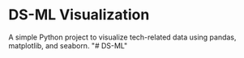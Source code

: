 # DS-ML Visualization

A simple Python project to visualize tech-related data using pandas, matplotlib, and seaborn.
"# DS-ML" 
